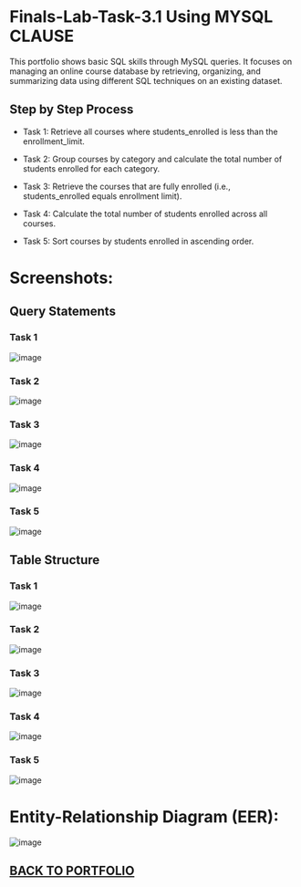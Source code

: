 # Finals-Lab-Task-3.1 Using MYSQL CLAUSE

This portfolio shows basic SQL skills through MySQL queries. It focuses on managing an online course database by retrieving, organizing, and summarizing data using different SQL techniques on an existing dataset.

## Step by Step Process

- Task 1: Retrieve all courses where students_enrolled is less than the enrollment_limit.
  
- Task 2: Group courses by category and calculate the total number of students enrolled for each category.
  
- Task 3: Retrieve the courses that are fully enrolled (i.e., students_enrolled equals enrollment limit).
 
- Task 4: Calculate the total number of students enrolled across all courses.
  
- Task 5: Sort courses by students enrolled in ascending order.

# Screenshots:
## Query Statements

### Task 1
![image](https://github.com/user-attachments/assets/c58aedd4-c9d6-49a3-bad2-5a2c15b67931)

### Task 2
![image](https://github.com/user-attachments/assets/1530f2bd-d2b7-4754-a7db-11c3442b134b)

### Task 3
![image](https://github.com/user-attachments/assets/c17cb5ef-6de6-4d66-8ed2-0c3c806199a0)

### Task 4
![image](https://github.com/user-attachments/assets/9624114a-3421-41f0-9eb5-25c245732bb8)

### Task 5
![image](https://github.com/user-attachments/assets/39479d6e-dc1d-4bdb-b885-fcd891bf3c83)


## Table Structure

### Task 1
![image](https://github.com/user-attachments/assets/50893c2f-d69c-4cc5-a1a2-076dc162735c)

### Task 2
![image](https://github.com/user-attachments/assets/b0a5bb78-4b6b-437d-b71b-ccae8d1919da)

### Task 3
![image](https://github.com/user-attachments/assets/db65090d-9254-47e8-9d28-4efa06355842)

### Task 4
![image](https://github.com/user-attachments/assets/a80d87f8-6f3d-4feb-bb9c-06d6b2e20ab8)

### Task 5
![image](https://github.com/user-attachments/assets/21617e3f-ab5a-4af2-a61a-a0443be04b13)

# Entity-Relationship Diagram (EER):

![image](https://github.com/user-attachments/assets/c26ccc4e-9088-4926-a2e8-8137ec6866d6)

## [BACK TO PORTFOLIO](https://greidengueco.github.io/EDM-Portfolio/)
